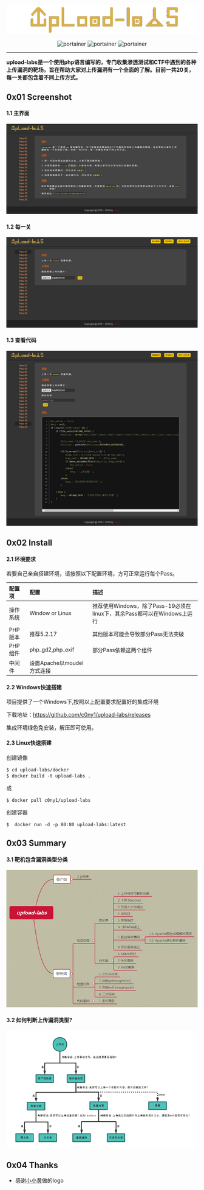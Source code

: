 <p align="center">
  <img title="portainer" src='img/logo.png' />
</p>

<p align="center">
  <img title="portainer" src='https://img.shields.io/badge/version-0.1-brightgreen.svg' />
  <img title="portainer" src='https://img.shields.io/badge/php-5.*-yellow.svg' />
  <img title="portainer" src='https://img.shields.io/badge/license-MIT-red.svg' />
</p>

---

**upload-labs是一个使用php语言编写的，专门收集渗透测试和CTF中遇到的各种上传漏洞的靶场。旨在帮助大家对上传漏洞有一个全面的了解。目前一共20关，每一关都包含着不同上传方式。**

## 0x01 Screenshot

#### 1.1 主界面

![主界面](doc/index.jpg)

#### 1.2 每一关

![每一关](doc/pass.jpg)

#### 1.3 查看代码

![代码](doc/code.jpg)

## 0x02 Install

#### 2.1 环境要求

若要自己亲自搭建环境，请按照以下配置环境，方可正常运行每个Pass。

|配置项|配置|描述|
|:---|:---|:---|
|操作系统|Window or Linux|推荐使用Windows，除了Pass-19必须在linux下，其余Pass都可以在Windows上运行|
|PHP版本|推荐5.2.17|其他版本可能会导致部分Pass无法突破|
|PHP组件|php_gd2,php_exif|部分Pass依赖这两个组件|
|中间件|设置Apache以moudel方式连接||

#### 2.2 Windows快速搭建

项目提供了一个Windows下,按照以上配置要求配置好的集成环境

下载地址：https://github.com/c0ny1/upload-labs/releases

集成环境绿色免安装，解压即可使用。

#### 2.3 Linux快速搭建

创建镜像

```
$ cd upload-labs/docker
$ docker build -t upload-labs .
```

或

```
$ docker pull c0ny1/upload-labs
```

创建容器

```
$  docker run -d -p 80:80 upload-labs:latest
```

## 0x03 Summary

#### 3.1 靶机包含漏洞类型分类

![上传漏洞分类](doc/mind-map.png)

#### 3.2 如何判断上传漏洞类型?

![判断上传漏洞类型](doc/sum_up.png)

## 0x04 Thanks

* 感谢[小小黄](https://github.com/xiaoxiaoki)做的logo
